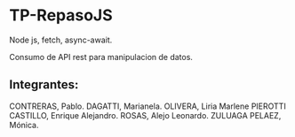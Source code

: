 # TP-RepasoJS
Node js, fetch, async-await.

Consumo de API rest para manipulacion de datos.

## Integrantes:

CONTRERAS, Pablo.
DAGATTI, Marianela.
OLIVERA, Liria Marlene
PIEROTTI CASTILLO, Enrique Alejandro.
ROSAS, Alejo Leonardo.
ZULUAGA PELAEZ, Mónica.

